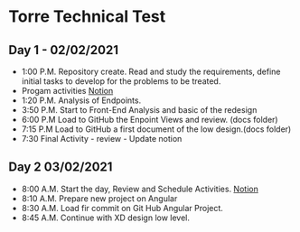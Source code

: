 # Torre Technical Test

## Day 1  -  02/02/2021

* 1:00 P.M. Repository create. Read and study the requirements, define initial tasks to develop for the problems to be treated.
* Progam activities [Notion](https://www.notion.so/208d872b1fd44c65906c3da6579d61a5?v=3ed161451da348c1af59e3e69f575e91 "titulo")
* 1:20 P.M. Analysis of Endpoints. 
* 3:50 P.M. Start to Front-End Analysis and basic of the redesign 
* 6:00 P.M  Load to GitHub the Enpoint Views and review. (docs folder)
* 7:15 P.M  Load to GitHub a first document of the low design.(docs folder) 
* 7:30 Final Activity - review - Update notion  

## Day 2 03/02/2021

* 8:00 A.M. Start the day, Review and Schedule Activities. [Notion](https://www.notion.so/208d872b1fd44c65906c3da6579d61a5?v=3ed161451da348c1af59e3e69f575e91 "Task List")
* 8:10 A.M. Prepare new project on Angular 
* 8:30 A.M. Load fir commit on Git Hub Angular Project.
* 8:45 A.M. Continue with XD design low level.
